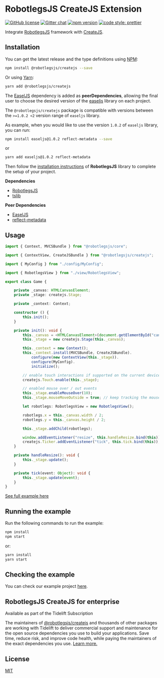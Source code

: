 # RobotlegsJS CreateJS Extension

[![GitHub license](https://img.shields.io/badge/license-MIT-green.svg)](https://github.com/RobotlegsJS/RobotlegsJS-Framework/tree/master/packages/createjs/LICENSE)
[![Gitter chat](https://badges.gitter.im/RobotlegsJS/RobotlegsJS.svg)](https://gitter.im/RobotlegsJS/RobotlegsJS)
[![npm version](https://badge.fury.io/js/%40robotlegsjs%2Fcreatejs.svg)](https://badge.fury.io/js/%40robotlegsjs%2Fcreatejs)
[![code style: prettier](https://img.shields.io/badge/code_style-prettier-ff69b4.svg)](https://github.com/prettier/prettier)

Integrate [RobotlegsJS](https://github.com/RobotlegsJS/RobotlegsJS-Framework/tree/master/packages/core)
framework with [CreateJS](https://createjs.com).

## Installation

You can get the latest release and the type definitions using [NPM](https://www.npmjs.com/):

```bash
npm install @robotlegsjs/createjs --save
```

Or using [Yarn](https://yarnpkg.com/en/):

```bash
yarn add @robotlegsjs/createjs
```

The [EaselJS](https://github.com/CreateJS/EaselJS) dependency is added as **peerDependencies**,
allowing the final user to choose the desired version of the [easeljs](https://www.npmjs.com/package/easeljs) library on each project.

The `@robotlegsjs/createjs` package is compatible with versions between the `>=1.0.2 <2` version range of `easeljs` library.

As example, when you would like to use the version `1.0.2` of `easeljs` library, you can run:

```bash
npm install easeljs@1.0.2 reflect-metadata --save
```

or

```bash
yarn add easeljs@1.0.2 reflect-metadata
```

Then follow the [installation instructions](https://github.com/RobotlegsJS/RobotlegsJS-Framework/tree/master/packages/core#installation) of **RobotlegsJS** library to complete the setup of your project.

**Dependencies**

+ [RobotlegsJS](https://github.com/RobotlegsJS/RobotlegsJS-Framework/tree/master/packages/core)
+ [tslib](https://github.com/Microsoft/tslib)

**Peer Dependencies**

+ [EaselJS](https://github.com/CreateJS/EaselJS)
+ [reflect-metadata](https://github.com/rbuckton/reflect-metadata)

## Usage

```typescript
import { Context, MVCSBundle } from "@robotlegsjs/core";

import { ContextView, CreateJSBundle } from "@robotlegsjs/createjs";

import { MyConfig } from "./config/MyConfig";

import { RobotlegsView } from "./view/RobotlegsView";

export class Game {

    private _canvas: HTMLCanvasElement;
    private _stage: createjs.Stage;

    private _context: Context;

    constructor () {
        this.init();
    }

    private init(): void {
        this._canvas = <HTMLCanvasElement>(document.getElementById("canvas"));
        this._stage = new createjs.Stage(this._canvas);

        this._context = new Context();
        this._context.install(MVCSBundle, CreateJSBundle).
            configure(new ContextView(this._stage)).
            configure(MyConfig).
            initialize();

        // enable touch interactions if supported on the current device:
        createjs.Touch.enable(this._stage);

        // enabled mouse over / out events
        this._stage.enableMouseOver(10);
        this._stage.mouseMoveOutside = true; // keep tracking the mouse even when it leaves the canvas

        let robotlegs: RobotlegsView = new RobotlegsView();

        robotlegs.x = this._canvas.width / 2;
        robotlegs.y = this._canvas.height / 2;

        this._stage.addChild(robotlegs);

        window.addEventListener("resize", this.handleResize.bind(this));
        createjs.Ticker.addEventListener("tick", this.tick.bind(this));
    }

    private handleResize(): void {
        this._stage.update();
    }

    private tick(event: Object): void {
        this._stage.update(event);
    }
}
```

[See full example here](example/index.ts)

## Running the example

Run the following commands to run the example:

```bash
npm install
npm start
```

or:

```bash
yarn install
yarn start
```

## Checking the example

You can check our example project [here](http://robotlegsjs.io/RobotlegsJS-CreateJS).

## RobotlegsJS CreateJS for enterprise

Available as part of the Tidelift Subscription

The maintainers of [@robotlegsjs/createjs](https://github.com/RobotlegsJS/RobotlegsJS-Framework/tree/master/packages/createjs) and thousands of other packages are working with Tidelift to deliver commercial support and maintenance for the open source dependencies you use to build your applications. Save time, reduce risk, and improve code health, while paying the maintainers of the exact dependencies you use. [Learn more.](https://tidelift.com/subscription/pkg/npm-robotlegsjs-createjs?utm_source=npm-robotlegsjs-createjs&utm_medium=referral&utm_campaign=enterprise&utm_term=repo)

## License

[MIT](LICENSE)
